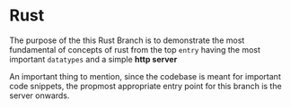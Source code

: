 # Rust 
The purpose of the this Rust Branch is to demonstrate the most fundamental of concepts of rust
from the top `entry` having the most important `datatypes` and a simple <strong>http server</strong>

An important thing to mention, since the codebase is meant for important code snippets, the propmost appropriate  entry point for this branch is the server onwards.